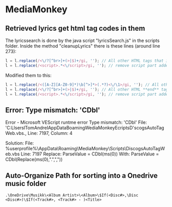 # MediaMonkey

## Retrieved lyrics get html tag codes in them

The lyricssearch is done by the java script "lyricsSearch.js" in the scripts
folder. Inside the method "cleanupLyrics" there is these lines (around line
273):

```js
l = l.replace(/<\/?[^br>]+(>|$)+/gi, ''); // All other HTML tags that isn't <br>
l = l.replace(/<script>.*<\/script>/gi, ''); // remove script part added by LyricWikia, #12146
```

Modified them to this:

```js
l = l.replace(/<([A-Z][A-Z0-9]*)\b[^>]*>(.*?)<\/\1>/gi, ''); // All other HTML tags
l = l.replace(/<\/?[^br>]+(>|$)+/gi, ''); // All other HTML **end** tags that isn't <br>
l = l.replace(/<script>.*<\/script>/gi, ''); // remove script part added by LyricWikia, #12146
```

## Error: Type mismatch: 'CDbI'

Error - Microsoft VEScript runtme error Type mismatch: 'CDbI' File:
'C:LlserslTomAndreIAppDataBoamingWediaMonkeyEcriptsD'scogsAutoTagWeb.vbs., Line:
7197, Column: 4

Solution: File:
%userprofile%\AppData\Roaming\MediaMonkey\Scripts\DiscogsAutoTagWeb.vbs Line:
7197 Replace: ParseValue = CDbl(ms(0)) With: ParseValue =
CDbl(Replace(ms(0),".",","))

## Auto-Organize Path for sorting into a Onedrive music folder

```
.\OneDrive\Musikk\<Album Artist>\<Album>\$If(<Disc#>,\Disc <Disc#>)\$If(<Track#>, <Track#> - )<Title>
```
